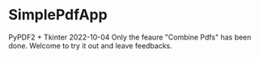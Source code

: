 # SimplePdfApp
PyPDF2 + Tkinter
2022-10-04
Only the feaure "Combine Pdfs" has been done. Welcome to try it out and leave feedbacks.
